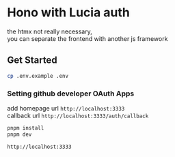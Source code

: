 # Hono with Lucia auth

the htmx not really necessary,\
you can separate the frontend with another js framework

## Get Started

```bash
cp .env.example .env
```

### Setting github developer OAuth Apps

add homepage url `http://localhost:3333`\
callback url `http://localhost:3333/auth/callback`

```bash
pnpm install
pnpm dev
```

```bash
http://localhost:3333
```
